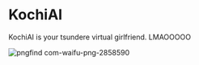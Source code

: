 # KochiAI
KochiAI is your tsundere virtual girlfriend. LMAOOOOO 


![pngfind com-waifu-png-2858590](https://github.com/hikki78/KochiAI/assets/79590183/1854fc72-a0aa-40ad-bf5d-dbb168f0a477)
